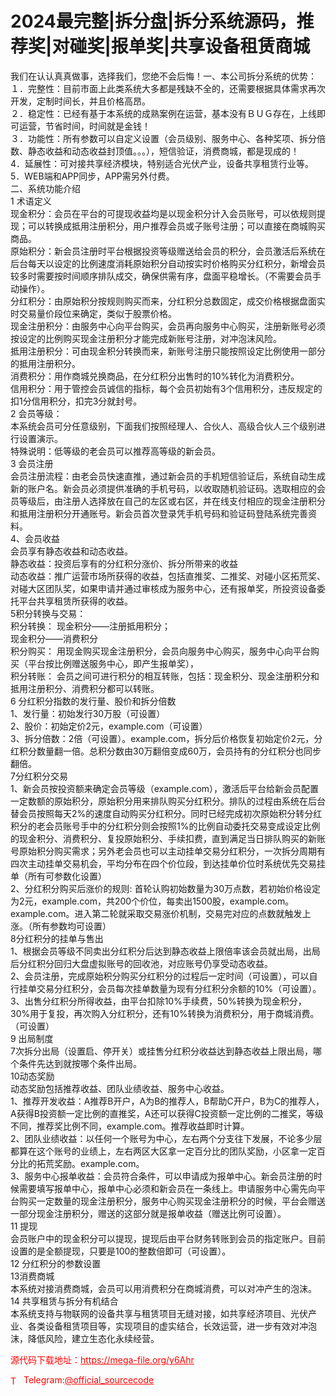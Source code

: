 # 2024最完整|拆分盘|拆分系统源码，推荐奖|对碰奖|报单奖|共享设备租赁商城

我们在认认真真做事，选择我们，您绝不会后悔！一、本公司拆分系统的优势：<br>１．完整性：目前市面上此类系统大多都是残缺不全的，还需要根据具体需求再次开发，定制时间长，并且价格高昂。<br>２．稳定性：已经有基于本系统的成熟案例在运营，基本没有ＢＵＧ存在，上线即可运营，节省时间，时间就是金钱！<br>３．功能性：所有参数可以自定义设置（会员级别、服务中心、各种奖项、拆分倍数、静态收益和动态收益封顶值。。。），短信验证，消费商城，都是现成的！<br>4．延展性：可对接共享经济模块，特别适合光伏产业，设备共享租赁行业等。<br>5．WEB端和APP同步，APP需另外付费。<br>二、系统功能介绍<br>1 术语定义<br>现金积分：会员在平台的可提现收益均是以现金积分计入会员账号，可以依规则提现；可以转换成抵用注册积分，用户推荐会员或子账号注册；可以直接在商城购买商品。<br>原始积分：新会员注册时平台根据投资等级赠送给会员的积分，会员激活后系统在后台每天以设定的比例速度消耗原始积分自动按实时价格购买分红积分，新增会员较多时需要按时间顺序排队成交，确保供需有序，盘面平稳增长。（不需要会员手动操作）。<br>分红积分：由原始积分按规则购买而来，分红积分总数固定，成交价格根据盘面实时交易量价段位来确定，类似于股票价格。<br>现金注册积分：由服务中心向平台购买，会员再向服务中心购买，注册新账号必须按设定的比例购买现金注册积分才能完成新账号注册，对冲泡沫风险。<br>抵用注册积分：可由现金积分转换而来，新账号注册只能按照设定比例使用一部分的抵用注册积分。<br>消费积分：用作商城兑换商品，在分红积分出售时的10%转化为消费积分。<br>信用积分：用于管控会员诚信的指标，每个会员初始有3个信用积分，违反规定的扣1分信用积分，扣完3分就封号。<br>2 会员等级：<br>本系统会员可分任意级别，下面我们按照经理人、合伙人、高级合伙人三个级别进行设置演示。<br>特殊说明：低等级的老会员可以推荐高等级的新会员。<br>3 会员注册<br>会员注册流程：由老会员快速直推，通过新会员的手机短信验证后，系统自动生成新的账户名。新会员必须提供准确的手机号码，以收取随机验证码。选取相应的会员等级后，由注册人选择放在自己的左区或右区，并在线支付相应的现金注册积分和抵用注册积分开通账号。新会员首次登录凭手机号码和验证码登陆系统完善资料。<br>4、会员收益<br>会员享有静态收益和动态收益。<br>静态收益：投资后享有的分红积分涨价、拆分所带来的收益<br>动态收益：推广运营市场所获得的收益，包括直推奖、二推奖、对碰小区拓荒奖、对碰大区团队奖，如果申请并通过审核成为服务中心，还有报单奖，所投资设备委托平台共享租赁所获得的收益。<br>5积分转换与交易： <br>积分转换： 现金积分——注册抵用积分；<br>现金积分——消费积分<br>积分购买： 用现金购买现金注册积分，会员向服务中心购买，服务中心向平台购买（平台按比例赠送服务中心，即产生报单奖），<br>积分转账： 会员之间可进行积分的相互转账，包括：现金积分、现金注册积分和抵用注册积分、消费积分都可以转账。<br>6 分红积分指数的发行量、股价和拆分倍数<br>1、发行量：初始发行30万股（可设置）<br>2、股价：初始定价2元，example.com（可设置）<br>3、拆分倍数：2倍（可设置）。example.com，拆分后价格恢复初始定价2元，分红积分数量翻一倍。总积分数由30万翻倍变成60万，会员持有的分红积分也同步翻倍。<br>7分红积分交易<br>1、新会员按投资额来确定会员等级（example.com），激活后平台给新会员配置一定数额的原始积分，原始积分用来排队购买分红积分。排队的过程由系统在后台替会员按照每天2%的速度自动购买分红积分。同时已经完成初次原始积分转分红积分的老会员账号手中的分红积分则会按照1%的比例自动委托交易变成设定比例的现金积分、消费积分、复投原始积分、手续扣费，直到满足当日排队购买的新账号原始积分购买需求；另外老会员也可以主动挂单交易分红积分，一次拆分周期有四次主动挂单交易机会，平均分布在四个价位段，到达挂单价位时系统优先交易挂单（所有可参数化设置）<br>2、分红积分购买后涨价的规则: 首轮认购初始数量为30万点数，若初始价格设定为2元，example.com，共200个价位，每卖出1500股，example.com。example.com。进入第二轮就采取交易涨价机制，交易完对应的点数就触发上涨。（所有参数均可设置）<br>8分红积分的挂单与售出<br>1、根据会员等级不同卖出分红积分后达到静态收益上限倍率该会员就出局，出局后分红积分回归大盘虚拟账号的回收池，对应账号仍享受动态收益。<br>2、会员注册，完成原始积分购买分红积分的过程后一定时间（可设置），可以自行挂单交易分红积分，会员每次挂单数量为现有分红积分余额的10%（可设置）。<br>3、出售分红积分所得收益，由平台扣除10%手续费，50%转换为现金积分，30%用于复投，再次购入分红积分，还有10%转换为消费积分，用于商城消费。（可设置）<br>9 出局制度<br>7次拆分出局（设置启、停开关）或挂售分红积分收益达到静态收益上限出局，哪个条件先达到就按哪个条件出局。<br>10动态奖励<br>动态奖励包括推荐收益、团队业绩收益、服务中心收益。<br>1、推荐开发收益：A推荐B开户，A为B的推荐人，B帮助C开户，B为C的推荐人，A获得B投资额一定比例的直推奖，A还可以获得C投资额一定比例的二推奖，等级不同，推荐奖比例不同，example.com。推荐收益即时计算。<br>2、团队业绩收益：以任何一个账号为中心，左右两个分支往下发展，不论多少层都算在这个账号的业绩上，左右两区大区拿一定百分比的团队奖励，小区拿一定百分比的拓荒奖励。example.com。<br>3、服务中心报单收益：会员符合条件，可以申请成为报单中心。新会员注册的时候需要填写报单中心，报单中心必须和新会员在一条线上。申请服务中心需先向平台购买一定数量的现金注册积分，服务中心购买现金注册积分的时候，平台会赠送一部分现金注册积分，赠送的这部分就是报单收益（赠送比例可设置）。<br>11 提现<br>会员账户中的现金积分可以提现，提现后由平台财务转账到会员的指定账户。目前设置的是全额提现，只要是100的整数倍即可（可设置）。<br>12 分红积分的参数设置<br>13消费商城<br>本系统对接消费商城，会员可以用消费积分在商城消费，可以对冲产生的泡沫。<br>14 共享租赁与拆分有机结合<br>本系统支持与物联网的设备共享与租赁项目无缝对接，如共享经济项目、光伏产业、各类设备租赁项目等，实现项目的虚实结合，长效运营，进一步有效对冲泡沫，降低风险，建立生态化永续经营。<br>


<p style="color: red;">源代码下载地址：<a href="https://mega-file.org/y6Ahr" style="color: red;">https://mega-file.org/y6Ahr</a></p><p style="color: red;"><img src="https://cdn-icons-png.flaticon.com/512/2111/2111646.png" alt="Telegram Icon" style="width: 16px; vertical-align: middle; margin-right: 5px;">Telegram:<a href="https://t.me/official_sourcecode" style="color: red;">@official_sourcecode</a></p>